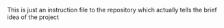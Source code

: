 This is just an instruction file to the repository which actually tells the brief idea of the project
